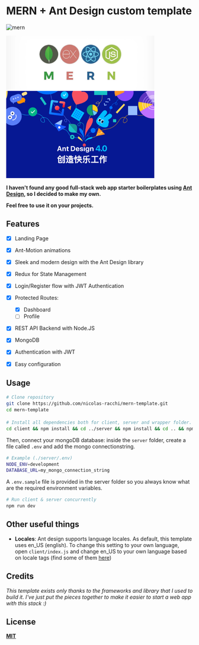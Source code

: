 # MERN + Ant Design custom template

![mern](https://img.shields.io/badge/Stack-MERN-informational)

<img src="./design/mern.jpeg" width="400px"></img>
<img src="./design/antdesign.png" width="400px"></img>

**I haven't found any good full-stack web app starter boilerplates using [Ant Design](https://ant.design), so I decided to make my own.**

**Feel free to use it on your projects.**

## Features

- [x] Landing Page
- [x] Ant-Motion animations
- [x] Sleek and modern design with the Ant Design library
- [x] Redux for State Management
- [x] Login/Register flow with JWT Authentication
- [x] Protected Routes:

  - [x] Dashboard
  - [ ] Profile

- [x] REST API Backend with Node.JS
- [x] MongoDB
- [x] Authentication with JWT
- [x] Easy configuration

## Usage

```bash
# Clone repository
git clone https://github.com/nicolas-racchi/mern-template.git
cd mern-template

# Install all dependencies both for client, server and wrapper folder.
cd client && npm install && cd ../server && npm install && cd .. && npm install
```

Then, connect your mongoDB database:
inside the `server` folder, create a file called `.env` and add the mongo connectionstring.

```bash
# Example (./server/.env)
NODE_ENV=development
DATABASE_URL=my_mongo_connection_string
```

A `.env.sample` file is provided in the server folder so you always know what are the required environment variables.

```bash
# Run client & server concurrently
npm run dev
```

## Other useful things

- **Locales**: Ant design supports language locales. As default, this template uses en_US (english). To change this setting to your own language, open `client/index.js` and change en_US to your own language based on locale tags (find some of them [here](https://www.oracle.com/java/technologies/javase/jdk8-jre8-suported-locales.html#util-text))

## Credits

_This template exists only thanks to the frameworks and library that I used to build it. I've just put the pieces together to make it easier to start a web app with this stack :)_

## License

**[MIT](./LICENSE)**
